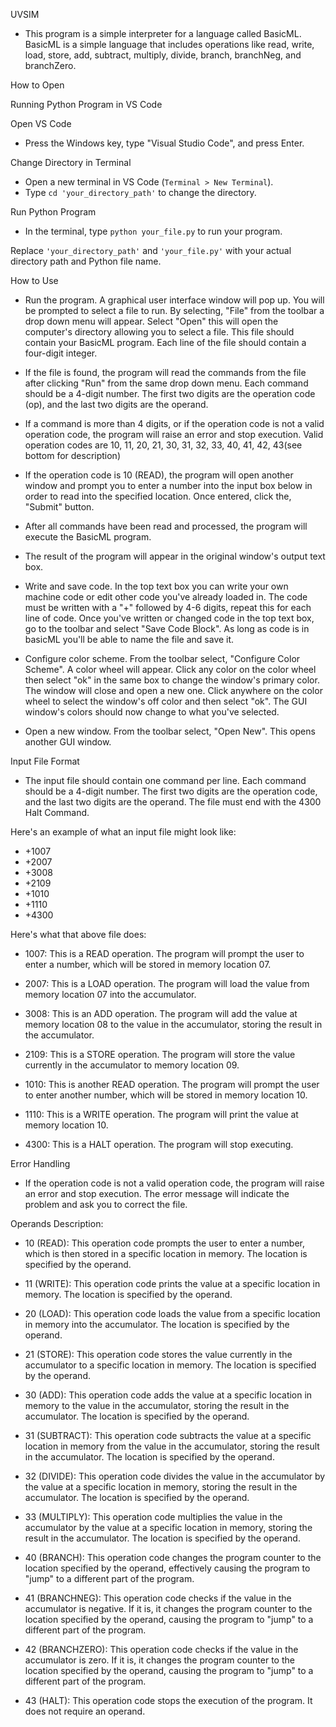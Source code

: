 UVSIM 

- This program is a simple interpreter for a language called BasicML. BasicML is a simple language that includes operations like read, write, load, store, add, subtract, multiply, divide, branch, branchNeg, and branchZero.

How to Open

Running Python Program in VS Code

Open VS Code
- Press the Windows key, type "Visual Studio Code", and press Enter.

Change Directory in Terminal
- Open a new terminal in VS Code (`Terminal > New Terminal`).
- Type `cd 'your_directory_path'` to change the directory.

Run Python Program
- In the terminal, type `python your_file.py` to run your program.

Replace `'your_directory_path'` and `'your_file.py'` with your actual directory path and Python file name.

How to Use
- Run the program. A graphical user interface window will pop up. You will be prompted to select a file to run. By selecting, "File" from the toolbar a drop down menu will appear. Select "Open" this will open the computer's directory allowing you to select a file. This file should contain your BasicML program. Each line of the file should contain a four-digit integer.

- If the file is found, the program will read the commands from the file after clicking "Run" from the same drop down menu. Each command should be a 4-digit number. The first two digits are the operation code (op), and the last two digits are the operand.

- If a command is more than 4 digits, or if the operation code is not a valid operation code, the program will raise an error and stop execution. Valid operation codes are 10, 11, 20, 21, 30, 31, 32, 33, 40, 41, 42, 43(see bottom for description)

- If the operation code is 10 (READ), the program will open another window and prompt you to enter a number into the input box below in order to read into the specified location. Once entered, click the, "Submit" button.

- After all commands have been read and processed, the program will execute the BasicML program.

- The result of the program will appear in the original window's output text box.

- Write and save code. In the top text box you can write your own machine code or edit other code you've already loaded in. The code must be written with a "+" followed by 4-6 digits, repeat this for each line of code. Once you've written or changed code in the top text box, go to the toolbar and select "Save Code Block". As long as code is in basicML you'll be able to name the file and save it. 

- Configure color scheme. From the toolbar select, "Configure Color Scheme". A color wheel will appear. Click any color on the color wheel then select "ok" in the same box to change the window's primary color. The window will close and open a new one. Click anywhere on the color wheel to select the window's off color and then select "ok". The GUI window's colors should now change to what you've selected.

- Open a new window. From the toolbar select, "Open New". This opens another GUI window.

Input File Format
- The input file should contain one command per line. Each command should be a 4-digit number. The first two digits are the operation code, and the last two digits are the operand. The file must end with the 4300 Halt Command.

Here's an example of what an input file might look like:
- +1007
- +2007
- +3008
- +2109
- +1010
- +1110
- +4300

Here's what that above file does:
- 1007: This is a READ operation. The program will prompt the user to enter a number, which will be stored in memory location 07.

- 2007: This is a LOAD operation. The program will load the value from memory location 07 into the accumulator.

- 3008: This is an ADD operation. The program will add the value at memory location 08 to the value in the accumulator, storing the result in the accumulator.

- 2109: This is a STORE operation. The program will store the value currently in the accumulator to memory location 09.

- 1010: This is another READ operation. The program will prompt the user to enter another number, which will be stored in memory location 10.

- 1110: This is a WRITE operation. The program will print the value at memory location 10.

- 4300: This is a HALT operation. The program will stop executing.


Error Handling
- If the operation code is not a valid operation code, the program will raise an error and stop execution. The error message will indicate the problem and ask you to correct the file.

Operands Description:
- 10 (READ): This operation code prompts the user to enter a number, which is then stored in a specific location in memory. The location is specified by the operand.

- 11 (WRITE): This operation code prints the value at a specific location in memory. The location is specified by the operand.

- 20 (LOAD): This operation code loads the value from a specific location in memory into the accumulator. The location is specified by the operand.

- 21 (STORE): This operation code stores the value currently in the accumulator to a specific location in memory. The location is specified by the operand.

- 30 (ADD): This operation code adds the value at a specific location in memory to the value in the accumulator, storing the result in the accumulator. The location is specified by the operand.

- 31 (SUBTRACT): This operation code subtracts the value at a specific location in memory from the value in the accumulator, storing the result in the accumulator. The location is specified by the operand.

- 32 (DIVIDE): This operation code divides the value in the accumulator by the value at a specific location in memory, storing the result in the accumulator. The location is specified by the operand.

- 33 (MULTIPLY): This operation code multiplies the value in the accumulator by the value at a specific location in memory, storing the result in the accumulator. The location is specified by the operand.

- 40 (BRANCH): This operation code changes the program counter to the location specified by the operand, effectively causing the program to "jump" to a different part of the program.

- 41 (BRANCHNEG): This operation code checks if the value in the accumulator is negative. If it is, it changes the program counter to the location specified by the operand, causing the program to "jump" to a different part of the program.

- 42 (BRANCHZERO): This operation code checks if the value in the accumulator is zero. If it is, it changes the program counter to the location specified by the operand, causing the program to "jump" to a different part of the program.

- 43 (HALT): This operation code stops the execution of the program. It does not require an operand.
